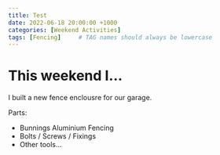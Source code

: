 ```yaml
---
title: Test
date: 2022-06-18 20:00:00 +1000
categories: [Weekend Activities]
tags: [Fencing]     # TAG names should always be lowercase
---
```


# This weekend I...  

I built a new fence enclousre for our garage. 

Parts: 

* Bunnings Aluminium Fencing 
* Bolts / Screws / Fixings
* Other tools...